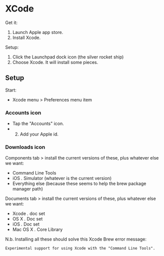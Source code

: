 # XCode

Get it:

1. Launch Apple app store.
2. Install Xcode.

Setup:

1. Click the Launchpad dock icon (the silver rocket ship)
2. Choose Xcode. It will install some pieces.


## Setup

Start:

  * Xcode menu > Preferences menu item 
  
### Accounts icon

  * Tap the "Accounts" icon.
  * 2. Add your Apple id.


### Downloads icon 

Components tab > install the current versions of these, plus whatever else we want:

  * Command Line Tools
  * iOS *.* Simulator (whatever is the current version)
  * Everything else (because these seems to help the brew package manager path)
  
Documents tab > install the current versions of these, plus whatever else we want:

  * Xcode *.* doc set
  * OS X *.* Doc set
  * iOS *.* Doc set
  * Mac OS X *.* Core Library

N.b. Installing all these should solve this Xcode Brew error message:

    Experimental support for using Xcode with the "Command Line Tools".
